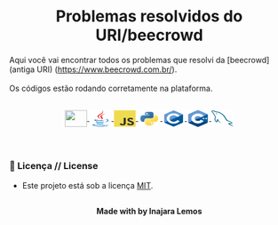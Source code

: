 <!--About session-->
<h1 align="center">Problemas resolvidos do URI/beecrowd</h1>

Aqui você vai encontrar todos os problemas que resolvi da [beecrowd] (antiga URI) (https://www.beecrowd.com.br/).<br><br>
Os códigos estão rodando corretamente na plataforma.
<br><br>
<!-- Ícones das linguagens -->
<p align="center">
  <!-- C# -->
  <a href="https://github.com/Inajara/URI-resolvidos/tree/master/C#">
    <img align="center" height="30" width="40" 
    src="https://img.shields.io/badge/C%23-239120?style=for-the-badge&logo=c-sharp&logoColor=white">
  </a>
  <!-- Java -->
  <a href="https://github.com/Inajara/URI-resolvidos/tree/master/Java">
    <img align="center" height="30" width="40" 
    src="https://raw.githubusercontent.com/devicons/devicon/master/icons/java/java-original.svg">
  </a>
  <!-- JavaScript -->
  <a href="https://github.com/Inajara/URI-resolvidos/tree/master/JavaScript">
    <img align="center" height="30" width="40"
    src="https://raw.githubusercontent.com/devicons/devicon/master/icons/javascript/javascript-original.svg">
  </a>
  <!-- Python -->
  <a href="https://github.com/Inajara/URI-resolvidos/tree/master/Python">
    <img align="center" height="30" width="40" 
    src="https://raw.githubusercontent.com/devicons/devicon/master/icons/python/python-original.svg">
  </a>
  <!-- C/C++ -->
  <a href="https://github.com/Inajara/URI-resolvidos/tree/master/C">
    <img align="center" height="30" width="40" 
    src="https://raw.githubusercontent.com/devicons/devicon/master/icons/c/c-original.svg">
  </a>
  <a href="https://github.com/Inajara/URI-resolvidos/tree/master/C++">
    <img align="center" height="30" width="40" 
    src="https://raw.githubusercontent.com/devicons/devicon/master/icons/cplusplus/cplusplus-original.svg">
  </a>
  <!-- SQL -->
  <a href="https://github.com/Inajara/URI-resolvidos/tree/master/SQL">
    <img align="center" height="30" width="40" 
    src="https://raw.githubusercontent.com/devicons/devicon/master/icons/mysql/mysql-original.svg">
  </a>
</p><br>

##
<!--License session-->
<h3>📝 Licença // License</h3>

- Este projeto está sob a licença [MIT](./LICENSE).

##
<!--Bottom session-->
<h4 align=center>Made with by Inajara Lemos</h4>
